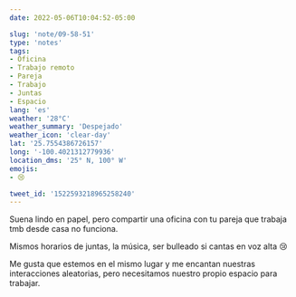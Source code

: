 ```yaml
---
date: 2022-05-06T10:04:52-05:00

slug: 'note/09-58-51'
type: 'notes'
tags:
- Oficina
- Trabajo remoto
- Pareja
- Trabajo
- Juntas
- Espacio
lang: 'es'
weather: '28°C'
weather_summary: 'Despejado'
weather_icon: 'clear-day'
lat: '25.7554386726157'
long: '-100.4021312779936'
location_dms: '25° N, 100° W'
emojis:
- 😢

tweet_id: '1522593218965258240'
---
```

Suena lindo en papel, pero compartir una oficina con tu pareja que trabaja tmb desde casa no funciona.

Mismos horarios de juntas, la música, ser bulleado si cantas en voz alta 😢

Me gusta que estemos en el mismo lugar y me encantan nuestras interacciones aleatorias, pero necesitamos nuestro propio espacio para trabajar.